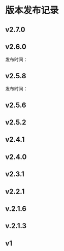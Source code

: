 # 版本发布记录


## v2.7.0



## v2.6.0

发布时间：

## v2.5.8

发布时间：


## v2.5.6


## v2.5.2


## v2.4.1


## v2.4.0


## v2.3.1


## v2.2.1


## v.2.1.6


## v.2.1.3


## v1
